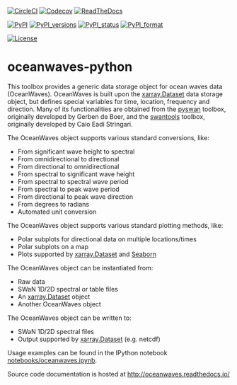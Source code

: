 [![CircleCI](https://circleci.com/gh/openearth/oceanwaves-python.svg?style=svg)](https://circleci.com/gh/openearth/oceanwaves-python)
[![Codecov](https://codecov.io/gh/openearth/oceanwaves-python/branch/master/graph/badge.svg)](https://codecov.io/gh/openearth/oceanwaves-python)
[![ReadTheDocs](http://readthedocs.org/projects/oceanwaves/badge/?version=latest)](http://oceanwaves.readthedocs.io/en/latest/)

[![PyPI](https://img.shields.io/pypi/v/oceanwaves.svg)](https://pypi.python.org/pypi/oceanwaves)
[![PyPI_versions](https://img.shields.io/pypi/pyversions/oceanwaves.svg)](https://pypi.python.org/pypi/oceanwaves)
[![PyPI_status](https://img.shields.io/pypi/status/oceanwaves.svg)](https://pypi.python.org/pypi/oceanwaves)
[![PyPI_format](https://img.shields.io/pypi/format/oceanwaves.svg)](https://pypi.python.org/pypi/oceanwaves)

[![License](https://img.shields.io/pypi/l/oceanwaves.svg)](https://pypi.python.org/pypi/oceanwaves)

# oceanwaves-python

This toolbox provides a generic data storage object for ocean waves
data (OceanWaves). OceanWaves is built upon the
[xarray.Dataset](http://xarray.pydata.org/en/stable/generated/xarray.Dataset.html)
data storage object, but defines special variables for time, location,
frequency and direction. Many of its functionalities are obtained from
the [pyswan](https://github.com/openearth/pyswan) toolbox, originally
developed by Gerben de Boer, and the
[swantools](https://pypi.python.org/pypi/swantools) toolbox,
originally developed by Caio Eadi Stringari.

The OceanWaves object supports various standard conversions, like:
* From significant wave height to spectral
* From omnidirectional to directional
* From directional to omnidirectional
* From spectral to significant wave height
* From spectral to spectral wave period
* From spectral to peak wave period
* From directional to peak wave direction
* From degrees to radians
* Automated unit conversion

The OceanWaves object supports various standard plotting methods, like:
* Polar subplots for directional data on multiple locations/times
* Polar subplots on a map
* Plots supported by
  [xarray.Dataset](http://xarray.pydata.org/en/stable/generated/xarray.Dataset.html)
  and [Seaborn](http://seaborn.pydata.org)

The OceanWaves object can be instantiated from:
* Raw data
* SWaN 1D/2D spectral or table files
* An
  [xarray.Dataset](http://xarray.pydata.org/en/stable/generated/xarray.Dataset.html)
  object
* Another OceanWaves object

The OceanWaves object can be written to:
* SWaN 1D/2D spectral files
* Output supported by
  [xarray.Dataset](http://xarray.pydata.org/en/stable/generated/xarray.Dataset.html)
  (e.g. netcdf)

Usage examples can be found in the IPython notebook
[notebooks/oceanwaves.ipynb](https://github.com/openearth/oceanwaves-python/blob/master/notebooks/oceanwaves.ipynb).

Source code documentation is hosted at
http://oceanwaves.readthedocs.io/
